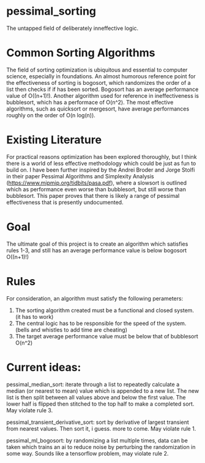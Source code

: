 # pessimal_sorting
The untapped field of deliberately inneffective logic.


# Common Sorting Algorithms
The field of sorting optimization is ubiquitous and essential to computer science, especially in foundations. An almost humorous reference point for the effectiveness of sorting is bogosort, which randomizes the order of a list then checks if if has been sorted. Bogosort has an average performance value of O((n+1)!). Another algorithm used for reference in ineffectiveness is bubblesort, which has a performace of O(n^2). The most effective algorithms, such as quicksort or mergesort, have average performances roughly on the order of O(n log(n)).

# Existing Literature
For practical reasons optimization has been explored thoroughly, but I think there is a world of less effective methodology which could be just as fun to build on. I have been further inspired by the Andrei Broder and Jorge Stolfi in their paper Pessimal Algorithms and Simplexity Analysis (https://www.mipmip.org/tidbits/pasa.pdf), where a slowsort is outlined which as performance even worse than bubblesort, but still worse than bubblesort. This paper proves that there is likely a range of pessimal effectiveness that is presently undocumented.

# Goal
The ultimate goal of this project is to create an algorithm which satisfies rules 1-3, and still has an average performance value is below bogosort O((n+1)!)

# Rules
For consideration, an algorithm must satisfy the following perameters:

1. The sorting algorithm created must be a functional and closed system. (it has to work)
2. The central logic has to be responsible for the speed of the system. (bells and whistles to add time are cheating)
3. The target average performance value must be below that of bubblesort O(n^2)


# Current ideas:

pessimal_median_sort: iterate through a list to repeatedly calculate a median (or nearest to mean) value which is appended to a new list. The new list is then split between all values above and below the first value. The lower half is flipped then stitched to the top half to make a completed sort. May violate rule 3.

pessimal_transient_derivative_sort: sort by derivative of largest transient from nearest values. Then sort it, i guess. more to come. May violate rule 1.

pessimal_ml_bogosort: by randomizing a list multiple times, data can be taken which trains an ai to reduce noise by perturbing the randomization in some way. Sounds like a tensorflow problem, may violate rule 2.
